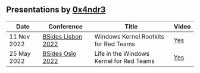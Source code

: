 ## Presentations by [0x4ndr3](https://twitter.com/0x4ndr3)

| Date        | Conference         | Title                                    |Video |
|-------------|--------------------|------------------------------------------|------|
| 11 Nov 2022 | [BSides Lisbon 2022](/BSides%20Lisbon%202022) | Windows Kernel Rootkits for Red Teams    | [Yes](https://www.youtube.com/watch?v=GM9WQMrSkWk) |
| 25 May 2022 | [BSides Oslo 2022](/BSides%20Oslo%202022)   | Life in the Windows Kernel for Red Teams | [Yes](https://www.youtube.com/watch?v=Yc5NULFmRwk) |
